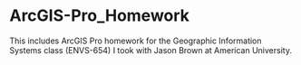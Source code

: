 # ArcGIS-Pro_Homework
This includes ArcGIS Pro homework for the Geographic Information Systems class (ENVS-654) I took with Jason Brown at American University.
